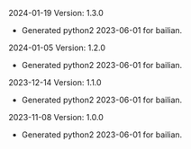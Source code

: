2024-01-19 Version: 1.3.0
- Generated python2 2023-06-01 for bailian.

2024-01-05 Version: 1.2.0
- Generated python2 2023-06-01 for bailian.

2023-12-14 Version: 1.1.0
- Generated python2 2023-06-01 for bailian.

2023-11-08 Version: 1.0.0
- Generated python2 2023-06-01 for bailian.

